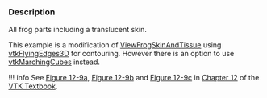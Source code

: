 ### Description

All frog parts including a translucent skin.

This example is a modification of [ViewFrogSkinAndTissue](https://lorensen.github.io/VTKExamples/site/Python/Visualization/ViewFrogSkinAndTissue/) using [vtkFlyingEdges3D](https://www.vtk.org/doc/nightly/html/classvtkFlyingEdges3D.html) for contouring. However there is an option to use [vtkMarchingCubes](https://www.vtk.org/doc/nightly/html/classvtkMarchingCubes.html) instead.

!!! info
    See [Figure 12-9a](/VTKBook/12Chapter12/#Figure%2012-9a), [Figure 12-9b](/VTKBook/12Chapter12/#Figure%2012-9b) and [Figure 12-9c](/VTKBook/12Chapter12/#Figure%2012-9c) in [Chapter 12](/VTKBook/12Chapter12) of the [VTK Textbook](/VTKBook/01Chapter1).
